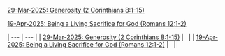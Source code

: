 

[29-Mar-2025: Generosity (2 Corinthians 8:1-15)](lesson-29-Mar-2025.md)

[19-Apr-2025: Being a Living Sacrifice for God (Romans 12:1-2)](lesson-19-Apr-2025.md)

| --- | --- |
| [29-Mar-2025: Generosity (2 Corinthians 8:1-15)](lesson-29-Mar-2025.md) | &nbsp; |
| [19-Apr-2025: Being a Living Sacrifice for God (Romans 12:1-2)](lesson-19-Apr-2025.md) | &nbsp; |